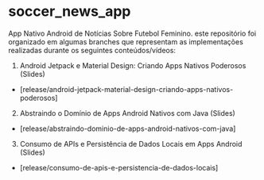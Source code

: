 # soccer_news_app
App Nativo Android de Notícias Sobre Futebol Feminino. este 
repositório foi organizado em algumas branches que representam as implementações realizadas durante os seguintes conteúdos/vídeos:

1. Android Jetpack e Material Design: Criando Apps Nativos Poderosos (Slides)
- [release/android-jetpack-material-design-criando-apps-nativos-poderosos]
2. Abstraindo o Domínio de Apps Android Nativos com Java (Slides)
- [release/abstraindo-dominio-de-apps-android-nativos-com-java]
3. Consumo de APIs e Persistência de Dados Locais em Apps Android (Slides)
- [release/consumo-de-apis-e-persistencia-de-dados-locais]

